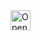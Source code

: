 <a href="https://idx.google.com/new?template=https%3A%2F%2Fgithub.com%2Fcappelchi%2Fproject-idx%2Fnew%2Fmaster%2Ftemplates%2Fpython-git-poetry">
  <picture>
    <source
      media="(prefers-color-scheme: dark)"
      srcset="https://cdn.idx.dev/btn/open_dark_32.svg">
    <source
      media="(prefers-color-scheme: light)"
      srcset="https://cdn.idx.dev/btn/open_light_32.svg">
    <img
      height="32"
      alt="Open in IDX"
      src="https://cdn.idx.dev/btn/open_purple_32.svg">
  </picture>
</a>
